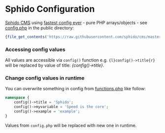 <!--
id: configuration
title: How to Configure Sphido CMS
syntax:double
template: ../../layout.docs.latte
-->

# Sphido Configuration

[Sphido CMS](/) using [fastest config ever](https://github.com/sphido/config) - pure PHP arrays/objects - see [config.php](https://github.com/sphido/cms/blob/master/public/config.php) in the public directory:

```php
{file_get_contents('https://raw.githubusercontent.com/sphido/cms/master/public/config.php')|noescape}
```

### Accessing config values

All values are accessible via `config()` function e.g. `{l}config()->title{r}` will be replaced by value of title: _{config()->title}_.

### Change config values in runtime

You can overwrite something in config from [functions.php](https://github.com/sphido/cms/blob/master/public/functions.php) like follow:

```php
namespace {
	config()->title = 'Sphido';
	config()->myvariable = 'Speed is the core';
	config()->example = 'example';
}
```

Values from `config.php` will be replaced with new one in runtime.